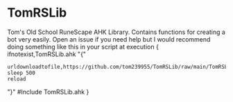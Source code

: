 # TomRSLib
Tom's Old School RuneScape AHK Library. Contains functions for creating a bot very easily.
Open an issue if you need help but I would recommend doing something like this in your script at execution
{
ifnotexist,TomRSLib.ahk
"{"

    urldownloadtofile,https://github.com/tom239955/TomRSLib/raw/main/TomRSLib.ahk,TomRSLib.ahk
    sleep 500
    reload
    
"}"
#Include TomRSLib.ahk
}
